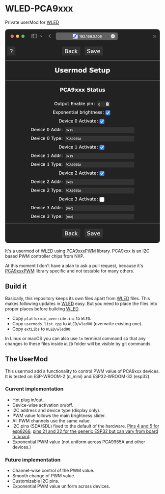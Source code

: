 # WLED-PCA9xxx
Private userMod for [WLED](https://github.com/Aircoookie/WLED.git)

![usermod screen sample](usermod_fig.png "Usermod Setup Sample")

It's a usermod of [WLED](https://github.com/Aircoookie/WLED.git) using [PCA9xxxPWM](https://github.com/kchinzei/PCA9xxxPWM.git) library.
PCA9xxx is an I2C based PWM controller chips from NXP.

At this moment I don't have a plan to ask a pull request, because it's [PCA9xxxPWM](https://github.com/kchinzei/PCA9xxxPWM.git) library specific  and not testable for many others.

## Build it

Basically, this repository keeps its own files apart from [WLED](https://github.com/Aircoookie/WLED.git) files.
This makes following updates in [WLED](https://github.com/Aircoookie/WLED.git) easy.
But you need to place the files into proper places before building [WLED](https://github.com/Aircoookie/WLED.git).

- Copy `platformio_override.ini` to `WLED`.
- Copy `usermods_list.cpp` to `WLED/wled00` (overwrite existing one).
- Copy `extLibs` to `WLED/wled00`.

In Linux or macOS you can also use `ln` terminal command so that any changes to these files inside `WLED` folder will be visible by git commands.

## The UserMod

This usermod add a functionality to control PWM value of PCA9xxx devices. It is tested on ESP-WROOM-2 (d_mini) and ESP32-WROOM-32 (esp32).

### Current implementation

- Hot plug in/out.
- Device-wise activation on/off.
- I2C address and device type (display only).
- PWM value follows the main brightness slider.
- All PWM channels use the same value.
- I2C pins (SDA/SDL) fixed to the default of the hardware. [Pins 4 and 5 for esp8266](https://arduino-esp8266.readthedocs.io/en/latest/libraries.html#i2c-wire-library), [pins 21 and 22 for the generic ESP32 but can vary from board to board](https://docs.espressif.com/projects/arduino-esp32/en/latest/api/i2c.html).
- Exponential PWM value (not uniform across PCA9955A and other devices.)

### Future implementation

- Channel-wise control of the PWM value.
- Smooth change of PWM value.
- Customizable I2C pins.
- Exponential PWM value uniform across devices.
